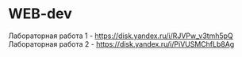 # WEB-dev
Лабораторная работа 1 - https://disk.yandex.ru/i/RJVPw_v3tmh5pQ
Лабораторная работа 2 - https://disk.yandex.ru/i/PiVUSMChfLb8Ag
